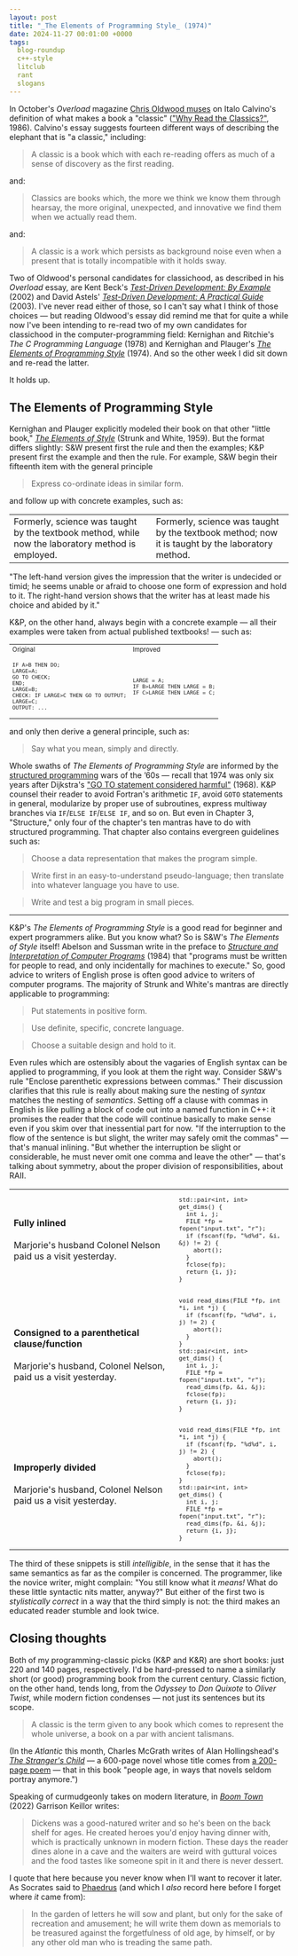 ```yaml
---
layout: post
title: "_The Elements of Programming Style_ (1974)"
date: 2024-11-27 00:01:00 +0000
tags:
  blog-roundup
  c++-style
  litclub
  rant
  slogans
---
```


In October's _Overload_ magazine [Chris Oldwood muses](https://accu.org/journals/overload/32/183/oldwood/)
on Italo Calvino's definition of what makes a book a "classic"
(["Why Read the Classics?"](https://www.penguin.co.uk/articles/2023/10/why-we-read-classics-italo-calvino), 1986).
Calvino's essay suggests fourteen different ways of describing the elephant that is
"a classic," including:

> A classic is a book which with each re-reading offers as much of a sense
> of discovery as the first reading.

and:

> Classics are books which, the more we think we know them through hearsay,
> the more original, unexpected, and innovative we find them when we actually
> read them.

and:

> A classic is a work which persists as background noise even when a present
> that is totally incompatible with it holds sway.

Two of Oldwood's personal candidates for classichood, as described in his _Overload_ essay,
are Kent Beck's [_Test-Driven Development: By Example_](https://amzn.to/3Aa9qUT) (2002)
and David Astels' [_Test-Driven Development: A Practical Guide_](https://amzn.to/40qypOa) (2003).
I've never read either of those, so I can't say what I think of those choices — but
reading Oldwood's essay did remind me that for quite a while now I've been intending
to re-read two of my own candidates for classichood in the computer-programming field:
Kernighan and Ritchie's _The C Programming Language_ (1978) and
Kernighan and Plauger's [_The Elements of Programming Style_](https://amzn.to/4fm9rnF) (1974).
And so the other week I did sit down and re-read the latter.

It holds up.


## The Elements of Programming Style

Kernighan and Plauger explicitly modeled their book on that other "little book,"
[_The Elements of Style_](https://en.wikipedia.org/wiki/The_Elements_of_Style) (Strunk and White, 1959).
But the format differs slightly: S&W present first the rule and then the examples; K&P present
first the example and then the rule. For example, S&W begin their fifteenth item with the
general principle

> Express co-ordinate ideas in similar form.

and follow up with concrete examples, such as:

<table>
<tr><td>
Formerly, science was taught by the textbook method, while now the laboratory method is employed.
</td><td>
Formerly, science was taught by the textbook method; now it is taught by the laboratory method.
</td></tr>
</table>

"The left-hand version gives the impression that the writer is undecided or timid;
he seems unable or afraid to choose one form of expression and hold to it. The right-hand
version shows that the writer has at least made his choice and abided by it."

K&P, on the other hand, always begin with a concrete example — all their examples were
taken from actual published textbooks! — such as:

<table style="font-size:80%;">
<tr><td>Original</td><td>Improved</td></tr>
<tr><td><pre><code>IF A>B THEN DO;
LARGE=A;
GO TO CHECK;
END;
LARGE=B;
CHECK: IF LARGE>C THEN GO TO OUTPUT;
LARGE=C;
OUTPUT: ...</code></pre></td><td><pre><code>LARGE = A;
IF B>LARGE THEN LARGE = B;
IF C>LARGE THEN LARGE = C;</code></pre></td></tr>
</table>

and only then derive a general principle, such as:

> Say what you mean, simply and directly.

Whole swaths of _The Elements of Programming Style_ are informed by the
[structured programming](https://en.wikipedia.org/wiki/Structured_programming) wars of the ’60s —
recall that 1974 was only six years after Dijkstra's
["GO TO statement considered harmful"](https://homepages.cwi.nl/~storm/teaching/reader/Dijkstra68.pdf) (1968).
K&P counsel their reader to avoid Fortran's arithmetic `IF`, avoid `GOTO` statements in general,
modularize by proper use of subroutines, express multiway branches via `IF`/`ELSE IF`/`ELSE IF`,
and so on. But even in Chapter 3, "Structure," only four of the chapter's ten mantras have
to do with structured programming. That chapter also contains evergreen guidelines such as:

> Choose a data representation that makes the program simple.

> Write first in an easy-to-understand pseudo-language; then translate into
> whatever language you have to use.

> Write and test a big program in small pieces.

---

K&P's _The Elements of Programming Style_ is a good read for beginner and expert programmers alike.
But you know what? So is S&W's _The Elements of Style_ itself! Abelson and Sussman write in the
preface to [_Structure and Interpretation of Computer Programs_](https://amzn.to/3OpfX1s) (1984) that
"programs must be written for people to read, and only incidentally for machines to execute."
So, good advice to writers of English prose is often good advice to writers of computer programs.
The majority of Strunk and White's mantras are directly applicable to programming:

> Put statements in positive form.

> Use definite, specific, concrete language.

> Choose a suitable design and hold to it.

Even rules which are ostensibly about the vagaries of English syntax can be applied to programming,
if you look at them the right way. Consider S&W's rule
"Enclose parenthetic expressions between commas." Their discussion clarifies that this rule is
really about making sure the nesting of _syntax_ matches the nesting of _semantics_. Setting off a
clause with commas in English is like pulling a block of code out into a named function in C++:
it promises the reader that the code will continue basically to make sense even if you skim over that
inessential part for now.
"If the interruption to the flow of the sentence is but slight, the writer may safely omit the
commas" — that's manual inlining. "But whether the interruption be slight or
considerable, he must never omit one comma and leave the other" — that's talking about symmetry,
about the proper division of responsibilities, about RAII.

<table>
<tr><td><b>Fully inlined</b><br><br>Marjorie's husband Colonel Nelson paid us a visit yesterday.</td><td style="font-size:80%;"><pre><code>std::pair&lt;int, int> get_dims() {
  int i, j;
  FILE *fp = fopen("input.txt", "r");
  if (fscanf(fp, "%d%d", &i, &j) != 2) {
    abort();
  }
  fclose(fp);
  return {i, j};
}</code></pre></td></tr>
<tr><td><b>Consigned to a parenthetical clause/function</b><br><br>Marjorie's husband, Colonel Nelson, paid us a visit yesterday.</td><td style="font-size:80%;"><pre><code>void read_dims(FILE *fp, int *i, int *j) {
  if (fscanf(fp, "%d%d", i, j) != 2) {
    abort();
  }
}
std::pair&lt;int, int> get_dims() {
  int i, j;
  FILE *fp = fopen("input.txt", "r");
  read_dims(fp, &i, &j);
  fclose(fp);
  return {i, j};
}</code></pre></td></tr>
<tr><td><b>Improperly divided</b><br><br>Marjorie's husband, Colonel Nelson paid us a visit yesterday.</td><td style="font-size:80%;"><pre><code>void read_dims(FILE *fp, int *i, int *j) {
  if (fscanf(fp, "%d%d", i, j) != 2) {
    abort();
  }
  fclose(fp);
}
std::pair&lt;int, int> get_dims() {
  int i, j;
  FILE *fp = fopen("input.txt", "r");
  read_dims(fp, &i, &j);
  return {i, j};
}</code></pre></td></tr>
</table>

The third of these snippets is still _intelligible_, in the sense that it has the same semantics
as far as the compiler is concerned. The programmer, like the novice writer, might complain:
"You still know what it _means!_ What do these little syntactic nits matter, anyway?"
But either of the first two is _stylistically correct_ in a way that the third simply is not:
the third makes an educated reader stumble and look twice.


## Closing thoughts

Both of my programming-classic picks (K&P and K&R) are short books:
just 220 and 140 pages, respectively. I'd be hard-pressed to name a similarly short
(or good) programming book from the current century.
Classic fiction, on the other hand, tends long,
from the _Odyssey_ to _Don Quixote_ to _Oliver Twist_, while modern fiction condenses —
not just its sentences but its scope.

> A classic is the term given to any book which comes to represent the whole universe, a book on a par with ancient talismans.

(In the _Atlantic_ this month, Charles McGrath writes of Alan Hollingshead's
[_The Stranger's Child_](https://amzn.to/3AgIi6C) — a 600-page novel whose
title comes from [a 200-page poem](https://en.wikipedia.org/wiki/In_Memoriam_A.H.H.) —
that in this book "people age, in ways that novels seldom portray anymore.")

Speaking of curmudgeonly takes on modern literature,
in [_Boom Town_](https://amzn.to/4eXvukI) (2022) Garrison Keillor writes:

> Dickens was a good-natured writer and so he's been on the back shelf for ages.
> He created heroes you'd enjoy having dinner with, which is practically unknown
> in modern fiction. These days the reader dines alone in a cave and the
> waiters are weird with guttural voices and the food tastes like someone
> spit in it and there is never dessert.

I quote that here because you never know when I'll want to recover it later.
As Socrates said to [Phaedrus](https://www.gutenberg.org/files/1636/1636-h/1636-h.htm)
(and which I _also_ record here before I forget where _it_ came from):

> In the garden of letters he will sow and plant, but only for the sake of
> recreation and amusement; he will write them down as memorials to be
> treasured against the forgetfulness of old age, by himself, or by any
> other old man who is treading the same path.

